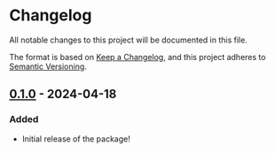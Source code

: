 # Changelog

All notable changes to this project will be documented in this file.

The format is based on [Keep a Changelog](https://keepachangelog.com/en/1.1.0/),
and this project adheres to [Semantic Versioning](https://semver.org/spec/v2.0.0.html).

## [0.1.0] - 2024-04-18

### Added

- Initial release of the package!

[0.1.0]: https://github.com/infra-blocks/ts-process-handlers/releases/tag/v0.1.0
